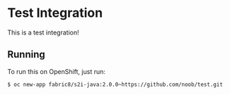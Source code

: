 # Test Integration

This is a test integration!

## Running

To run this on OpenShift, just run:

```bash
$ oc new-app fabric8/s2i-java:2.0.0~https://github.com/noob/test.git
```
